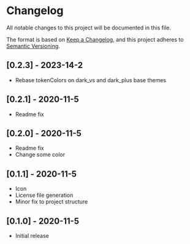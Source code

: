 # Changelog
All notable changes to this project will be documented in this file.

The format is based on [Keep a Changelog](https://keepachangelog.com/en/1.0.0/),
and this project adheres to [Semantic Versioning](https://semver.org/spec/v2.0.0.html).

## [0.2.3] - 2023-14-2
- Rebase tokenColors on dark_vs and dark_plus base themes 

## [0.2.1] - 2020-11-5
- Readme fix

## [0.2.0] - 2020-11-5
- Readme fix
- Change some color

## [0.1.1] - 2020-11-5
- Icon
- License file generation
- Minor fix to project structure

## [0.1.0] - 2020-11-5
- Initial release
